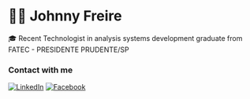 # :man_technologist: Johnny Freire

🎓 Recent Technologist in analysis systems development graduate from FATEC - PRESIDENTE PRUDENTE/SP

### Contact with me
 
[![LinkedIn](https://img.shields.io/badge/-LinkedIn-blue?style=flat-square&logo=Linkedin&logoColor=white)](https://www.linkedin.com/in/johnnyfreire/)
[![Facebook](https://www.facebook.com/originalphreak)](https://www.facebook.com/JohnnyGrunger)
